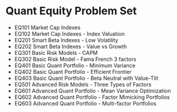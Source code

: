 Quant Equity Problem Set
========================

* EQ101 Market Cap Indexes
* EQ102 Market Cap Indexes - Index Valuation
* EQ201 Smart Beta Indexes - Low Volatility
* EQ202 Smart Beta Indexes - Value vs Growth
* EQ301 Basic Risk Models - CAPM
* EQ302 Basic Risk Model - Fama French 3 factors
* EQ401 Basic Quant Portfolio - Minimum Variance
* EQ402 Basic Quant Portfolio - Efficient Frontier
* EQ403 Basic Quant Portfolio - Beta Neutral with Value-Tilt
* EQ501 Advanced Risk Models - Three Types of Factors
* EQ601 Advanced Quant Portfolio - Mean Variance Optimization
* EQ602 Advanced Quant Portfolio - Factor Mimicking Portfolios
* EQ603 Advanced Quant Portfolio - Multi-factor Portfolios

